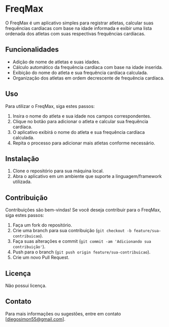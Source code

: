 # FreqMax

O FreqMax é um aplicativo simples para registrar atletas, calcular suas frequências cardíacas com base na idade informada e exibir uma lista ordenada dos atletas com suas respectivas frequências cardíacas.

## Funcionalidades

- Adição de nome de atletas e suas idades.
- Cálculo automático da frequência cardíaca com base na idade inserida.
- Exibição do nome do atleta e sua frequência cardíaca calculada.
- Organização dos atletas em ordem decrescente de frequência cardíaca.

## Uso

Para utilizar o FreqMax, siga estes passos:

1. Insira o nome do atleta e sua idade nos campos correspondentes.
2. Clique no botão para adicionar o atleta e calcular sua frequência cardíaca.
3. O aplicativo exibirá o nome do atleta e sua frequência cardíaca calculada.
4. Repita o processo para adicionar mais atletas conforme necessário.

## Instalação

1. Clone o repositório para sua máquina local.
2. Abra o aplicativo em um ambiente que suporte a linguagem/framework utilizada.

## Contribuição

Contribuições são bem-vindas! Se você deseja contribuir para o FreqMax, siga estes passos:

1. Faça um fork do repositório.
2. Crie uma branch para sua contribuição (`git checkout -b feature/sua-contribuicao`).
3. Faça suas alterações e commit (`git commit -am 'Adicionando sua contribuição'`).
4. Push para o branch (`git push origin feature/sua-contribuicao`).
5. Crie um novo Pull Request.

## Licença

Não possui licença.

## Contato

Para mais informações ou sugestões, entre em contato [diegosimon55@gmail.com].
